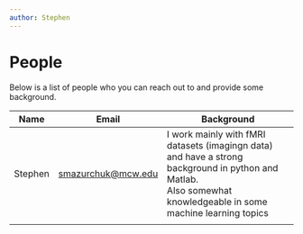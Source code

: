 ```yaml
---
author: Stephen
---
```


# People

Below is a list of people who you can reach out to and provide some background.

| Name    | Email              | Background                                                                                                                                                          |
|---------|--------------------|---------------------------------------------------------------------------------------------------------------------------------------------------------------------|
| Stephen | smazurchuk@mcw.edu | I work mainly with fMRI datasets (imagingn data) and have a strong background in python and Matlab. <br>Also somewhat knowledgeable in some machine learning topics |
|         |                    |                                                                                                                                                                     |

